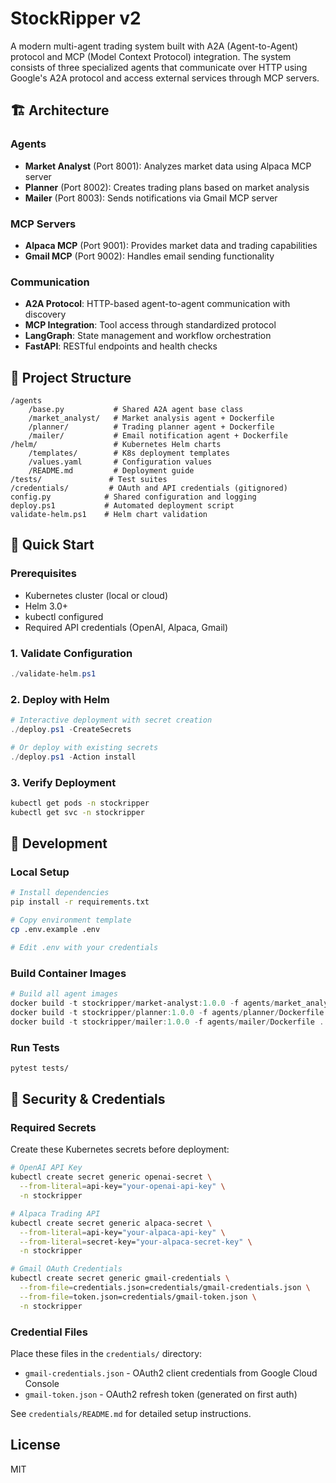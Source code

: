 # StockRipper v2

A modern multi-agent trading system built with A2A (Agent-to-Agent) protocol and MCP (Model Context Protocol) integration. The system consists of three specialized agents that communicate over HTTP using Google's A2A protocol and access external services through MCP servers.

## 🏗️ Architecture

### Agents
- **Market Analyst** (Port 8001): Analyzes market data using Alpaca MCP server
- **Planner** (Port 8002): Creates trading plans based on market analysis  
- **Mailer** (Port 8003): Sends notifications via Gmail MCP server

### MCP Servers
- **Alpaca MCP** (Port 9001): Provides market data and trading capabilities
- **Gmail MCP** (Port 9002): Handles email sending functionality

### Communication
- **A2A Protocol**: HTTP-based agent-to-agent communication with discovery
- **MCP Integration**: Tool access through standardized protocol
- **LangGraph**: State management and workflow orchestration
- **FastAPI**: RESTful endpoints and health checks

## 📁 Project Structure

```
/agents
    /base.py           # Shared A2A agent base class
    /market_analyst/   # Market analysis agent + Dockerfile
    /planner/          # Trading planner agent + Dockerfile  
    /mailer/           # Email notification agent + Dockerfile
/helm/                 # Kubernetes Helm charts
    /templates/        # K8s deployment templates
    /values.yaml       # Configuration values
    /README.md         # Deployment guide
/tests/               # Test suites
/credentials/         # OAuth and API credentials (gitignored)
config.py            # Shared configuration and logging
deploy.ps1           # Automated deployment script
validate-helm.ps1    # Helm chart validation
```

## 🚀 Quick Start

### Prerequisites
- Kubernetes cluster (local or cloud)
- Helm 3.0+
- kubectl configured
- Required API credentials (OpenAI, Alpaca, Gmail)

### 1. Validate Configuration
```powershell
./validate-helm.ps1
```

### 2. Deploy with Helm
```powershell
# Interactive deployment with secret creation
./deploy.ps1 -CreateSecrets

# Or deploy with existing secrets
./deploy.ps1 -Action install
```

### 3. Verify Deployment
```bash
kubectl get pods -n stockripper
kubectl get svc -n stockripper
```

## 🔧 Development

### Local Setup
```bash
# Install dependencies
pip install -r requirements.txt

# Copy environment template
cp .env.example .env

# Edit .env with your credentials
```

### Build Container Images
```powershell
# Build all agent images
docker build -t stockripper/market-analyst:1.0.0 -f agents/market_analyst/Dockerfile .
docker build -t stockripper/planner:1.0.0 -f agents/planner/Dockerfile .
docker build -t stockripper/mailer:1.0.0 -f agents/mailer/Dockerfile .
```

### Run Tests
```bash
pytest tests/
```

## 🔐 Security & Credentials

### Required Secrets
Create these Kubernetes secrets before deployment:

```bash
# OpenAI API Key
kubectl create secret generic openai-secret \
  --from-literal=api-key="your-openai-api-key" \
  -n stockripper

# Alpaca Trading API
kubectl create secret generic alpaca-secret \
  --from-literal=api-key="your-alpaca-api-key" \
  --from-literal=secret-key="your-alpaca-secret-key" \
  -n stockripper

# Gmail OAuth Credentials
kubectl create secret generic gmail-credentials \
  --from-file=credentials.json=credentials/gmail-credentials.json \
  --from-file=token.json=credentials/gmail-token.json \
  -n stockripper
```

### Credential Files
Place these files in the `credentials/` directory:
- `gmail-credentials.json` - OAuth2 client credentials from Google Cloud Console
- `gmail-token.json` - OAuth2 refresh token (generated on first auth)

See `credentials/README.md` for detailed setup instructions.

## License

MIT
